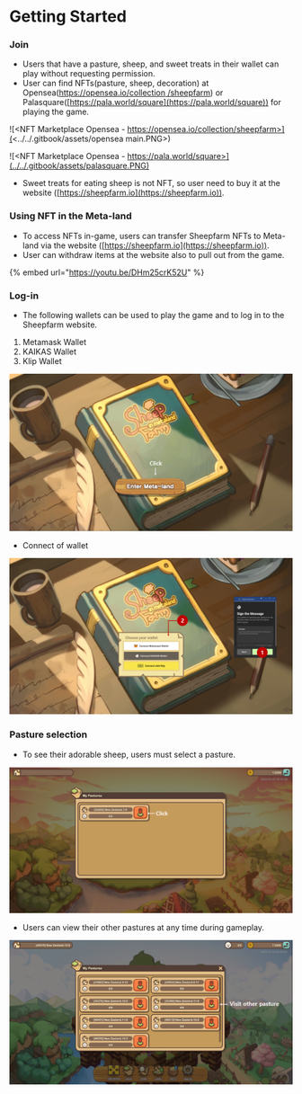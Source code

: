 # Getting Started

### Join

* Users that have a pasture, sheep, and sweet treats in their wallet can play without requesting permission.
* User can find NFTs(pasture, sheep, decoration) at Opensea([https://opensea.io/collection /sheepfarm](https://opensea.io/collection/sheepfarm)) or Palasquare([https://pala.world/square](https://pala.world/square)) for playing the game.&#x20;

![\<NFT Marketplace Opensea - https://opensea.io/collection/sheepfarm>](<../../.gitbook/assets/opensea main.PNG>)

![\<NFT Marketplace Opensea - https://pala.world/square>](../../.gitbook/assets/palasquare.PNG)

* Sweet treats for eating sheep is not NFT, so user need to buy it at the website ([https://sheepfarm.io](https://sheepfarm.io)).

### Using NFT in the Meta-land

* To access NFTs in-game, users can transfer Sheepfarm NFTs to Meta-land via the website ([https://sheepfarm.io](https://sheepfarm.io)).
* User can withdraw items at the website also to pull out from the game.

{% embed url="https://youtu.be/DHm25crK52U" %}

### Log-in

* The following wallets can be used to play the game and to log in to the Sheepfarm website.

1. Metamask Wallet
2. KAIKAS Wallet
3. Klip Wallet

![\<Welcome to Sheepfarm in Metaland>](../../.gitbook/assets/1.png)

* Connect of wallet

![](../../.gitbook/assets/2.png)

### Pasture selection

* To see their adorable sheep, users must select a pasture.

![](../../.gitbook/assets/3.png)

* Users can view their other pastures at any time during gameplay.

![](../../.gitbook/assets/4.png)
